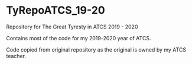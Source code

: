 # TyRepoATCS_19-20
Repository for The Great Tyresty in ATCS 2019 - 2020

Contains most of the code for my 2019-2020 year of ATCS.

Code copied from original repository as the original is owned by my ATCS teacher.
